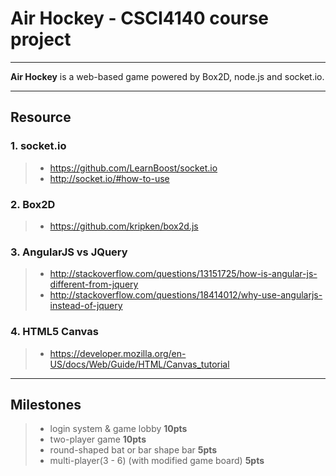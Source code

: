 # Air Hockey - CSCI4140 course project

---

**Air Hockey** is a web-based game powered by Box2D, node.js and socket.io.

---

## Resource

### 1. socket.io

> * https://github.com/LearnBoost/socket.io
> * http://socket.io/#how-to-use

### 2. Box2D

> * https://github.com/kripken/box2d.js

### 3. AngularJS vs JQuery

> * http://stackoverflow.com/questions/13151725/how-is-angular-js-different-from-jquery
> * http://stackoverflow.com/questions/18414012/why-use-angularjs-instead-of-jquery

### 4. HTML5 Canvas

> * https://developer.mozilla.org/en-US/docs/Web/Guide/HTML/Canvas_tutorial

---

## Milestones

> * login system & game lobby **10pts**
> * two-player game **10pts**
> * round-shaped bat or bar shape bar **5pts**
> * multi-player(3 - 6) (with modified game board) **5pts**

